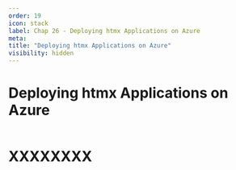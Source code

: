 ```yaml
---
order: 19
icon: stack
label: Chap 26 - Deploying htmx Applications on Azure
meta:
title: "Deploying htmx Applications on Azure"
visibility: hidden
---
```

# Deploying htmx Applications on Azure

![]()

# XXXXXXXX

